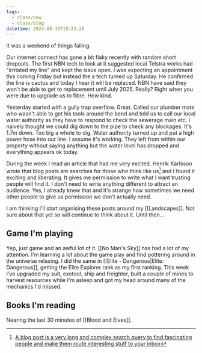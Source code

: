 ```yaml
---
tags:
  - class/now
  - class/blog
datetime: 2024-08-19T19:23:28
---
```

It was a weekend of things failing. 

Our internet connect has gone a bit flaky recently with random short dropouts. The first NBN tech to look at it suggested local Telstra works had "irritated my line" and  kept the issue open. I was expecting an appointment this coming Friday but instead the a tech turned up Saturday. He confirmed the line is cactus and today I hear it will be replaced. NBN have said they won't be able to get to replacement until July 2025. Really? Right when you were due to upgrade us to fibre. How kind.

Yesterday started with a gully trap overflow. Great. Called our plumber mate who wasn't able to get his tools around the bend and told us to call our local water authority as they have to respond to check the sewerage main etc. I naively thought we could dig down to the pipe to check any blockages. It's 1.7m down. Too big a whole to dig. Water authority turned up and put a high power hose into our line. I assume it's working. They left from within our property without saying anything but the water level has dropped and everything appears ok today.

During the week I read an article that had me very excited. Henrik Karlsson wrote that blog posts are searches for those who think like us[^1] and I found it exciting and liberating. It gives me permission to write what I want trusting people will find it. I don't need to write anything different to attract an audience. Yes, I already knew that and it's strange how sometimes we need other people to give us permission we don't actually need.

I am thinking I'll start organising these posts around my [[Landscapes]]. Not sure about that yet so will continue to think about it. Until then...
## Game I'm playing
Yep, just game and an awful lot of it. [[No Man's Sky]] has had a lot of my attention. I'm learning a lot about the game play and find pottering around in the universe relaxing. I did the same in [[Elite - Dangerous|Elite: Dangerous]], getting the Elite Explorer rank as my first ranking. This week I've upgraded my suit, exotool, ship and freighter, built a couple of mines to harvest resources while I'm asleep and got my head around many of the mechanics I'd missed.

## Books I'm reading
Nearing the last 30 minutes of [[Blood and Elves]].

[^1]: [A blog post is a very long and complex search query to find fascinating people and make them route interesting stuff to your inbox](https://www.henrikkarlsson.xyz/p/search-query)